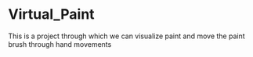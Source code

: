 # Virtual_Paint

This is a project through which we can visualize paint and move the paint brush through hand movements
